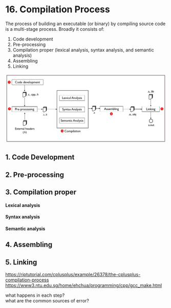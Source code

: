 # 16. Compilation Process

The process of building an executable (or binary) by compiling source code is a multi-stage process. Broadly it consists of:

1. Code development
2. Pre-processing
3. Compilation proper (lexical analysis, syntax analysis, and semantic analysis)
4. Assembling
5. Linking

![compilation-process](/assets/compilation.jpg)

## 1. Code Development
## 2. Pre-processing
## 3. Compilation proper
#### Lexical analysis
#### Syntax analysis
#### Semantic analysis
## 4. Assembling
## 5. Linking


https://riptutorial.com/cplusplus/example/26378/the-cplusplus-compilation-process  
https://www3.ntu.edu.sg/home/ehchua/programming/cpp/gcc_make.html  

what happens in each step?  
what are the common sources of error?
